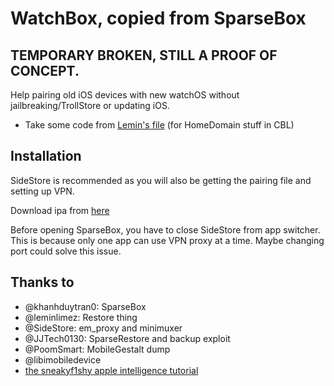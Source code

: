# WatchBox, copied from SparseBox

## TEMPORARY BROKEN, STILL A PROOF OF CONCEPT.

Help pairing old iOS devices with new watchOS without jailbreaking/TrollStore or updating iOS.

- Take some code from [Lemin's file](https://github.com/leminlimez/Nugget-Mobile/blob/main/Nugget/Sparserestore/Restore.swift) (for HomeDomain stuff in CBL)

## Installation
SideStore is recommended as you will also be getting the pairing file and setting up VPN.

Download ipa from [here](https://github.com/34306/WatchBox/blob/main/packages/com.34306.watchbox_0.0.1-4+debug.ipa)

Before opening SparseBox, you have to close SideStore from app switcher. This is because only one app can use VPN proxy at a time. Maybe changing port could solve this issue.

## Thanks to
- @khanhduytran0: SparseBox
- @leminlimez: Restore thing
- @SideStore: em_proxy and minimuxer
- @JJTech0130: SparseRestore and backup exploit
- @PoomSmart: MobileGestalt dump
- @libimobiledevice
- [the sneakyf1shy apple intelligence tutorial](https://gist.github.com/f1shy-dev/23b4a78dc283edd30ae2b2e6429129b5#file-best_sae_trick-md)
